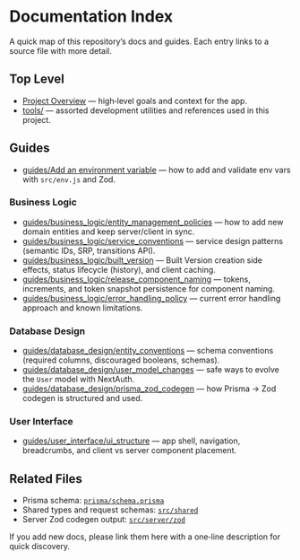 # Documentation Index

A quick map of this repository’s docs and guides. Each entry links to a source file with more detail.

## Top Level

- [Project Overview](Project%20Overview.md) — high‑level goals and context for the app.
- [tools/](tools/) — assorted development utilities and references used in this project.

## Guides

- [guides/Add an environment variable](guides/Add%20an%20environment%20variable.md) — how to add and validate env vars with `src/env.js` and Zod.

### Business Logic

- [guides/business_logic/entity_management_policies](guides/business_logic/entity_management_policies.md) — how to add new domain entities and keep server/client in sync.
- [guides/business_logic/service_conventions](guides/business_logic/service_conventions.md) — service design patterns (semantic IDs, SRP, transitions API).
- [guides/business_logic/built_version](guides/business_logic/built_version.md) — Built Version creation side effects, status lifecycle (history), and client caching.
- [guides/business_logic/release_component_naming](guides/business_logic/release_component_naming.md) — tokens, increments, and token snapshot persistence for component naming.
- [guides/business_logic/error_handling_policy](guides/business_logic/error_handling_policy.md) — current error handling approach and known limitations.

### Database Design

- [guides/database_design/entity_conventions](guides/database_design/entity_conventions.md) — schema conventions (required columns, discouraged booleans, schemas).
- [guides/database_design/user_model_changes](guides/database_design/user_model_changes.md) — safe ways to evolve the `User` model with NextAuth.
- [guides/database_design/prisma_zod_codegen](guides/database_design/prisma_zod_codegen.md) — how Prisma → Zod codegen is structured and used.

### User Interface

- [guides/user_interface/ui_structure](guides/user_interface/ui_structure.md) — app shell, navigation, breadcrumbs, and client vs server component placement.

## Related Files

- Prisma schema: [`prisma/schema.prisma`](../prisma/schema.prisma)
- Shared types and request schemas: [`src/shared`](../src/shared)
- Server Zod codegen output: [`src/server/zod`](../src/server/zod)

If you add new docs, please link them here with a one‑line description for quick discovery.
